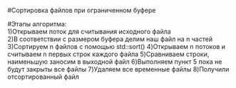 #Сортировка файлов при ограниченном буфере 

#Этапы алгоритма:
<br>1)Открываем поток для считывания исходного файла</br>
2)В соответствии с размером буфера делим наш файл на n частей 
3)Сортируем n файлов с помощью std::sort() 
4)Открываем n потоков и считываем n первых строк каждого файла
5)Сравниваем строки, наименьшую заносим в выходной файл
6)Выполняем пункт 5 пока не будут закрыты все файлы
7)Удаляем все временные файлы 
8)Получили отсортированный файл
